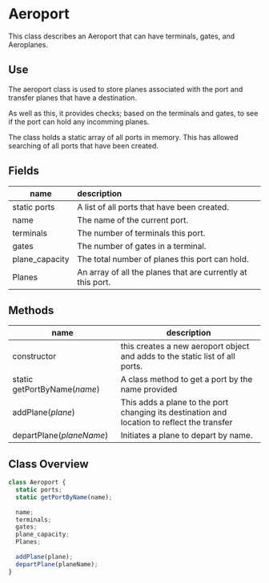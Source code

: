 # Aeroport

This class describes an Aeroport that can have terminals, gates, and Aeroplanes.

## Use

The aeroport class is used to store planes associated with the port and transfer planes that have a destination.

As well as this, it provides checks; based on the terminals and gates, to see if the port can hold any incomming planes.

The class holds a static array of all ports in memory. This has allowed searching of all ports that have been created.

## Fields 

| name           | description                                                 |
| -------------- | :---------------------------------------------------------- |
| static ports   | A list of all ports that have been created.                 |
| name           | The name of the current port.                               |
| terminals      | The number of terminals this port.                          |
| gates          | The number of gates in a terminal.                          |
| plane_capacity | The total number of planes this port can hold.              |
| Planes         | An array of all the planes that are currently at this port. |



## Methods

| name                         | description                                                  |
| ---------------------------- | ------------------------------------------------------------ |
| constructor                  | this creates a new aeroport object and adds to the static list of all ports. |
| static getPortByName(*name*) | A class method to get a port by the name provided            |
| addPlane(*plane*)            | This adds a plane to the port changing its destination and location to reflect the transfer |
| departPlane(*planeName*)     | Initiates a plane to depart by name.                         |



## Class Overview

``` javascript
class Aeroport {
  static ports;
  static getPortByName(name);
  
  name;
  terminals;
  gates;
  plane_capacity;
  Planes;
  
  addPlane(plane);
  departPlane(planeName);
}
```